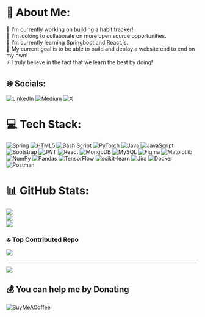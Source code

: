 # 💫 About Me:
🔭 I’m currently working on building a habit tracker!<br>👯 I’m looking to collaborate on more open source opportunities.<br>🌱 I’m currently learning Springboot and React.js.<br>💬 My current goal is to be able to build and deploy a website end to end on my own!<br>⚡ I truly believe in the fact that we learn the best by doing!


## 🌐 Socials:
[![LinkedIn](https://img.shields.io/badge/LinkedIn-%230077B5.svg?logo=linkedin&logoColor=white)](https://linkedin.com/in/ishika-thakur) [![Medium](https://img.shields.io/badge/Medium-12100E?logo=medium&logoColor=white)](https://medium.com/@@ishikathakur7802) [![X](https://img.shields.io/badge/X-black.svg?logo=X&logoColor=white)](https://x.com/@IshikaThakur078) 



# 💻 Tech Stack:
![Spring](https://img.shields.io/badge/spring-%236DB33F.svg?style=plastic&logo=spring&logoColor=white) ![HTML5](https://img.shields.io/badge/html5-%23E34F26.svg?style=plastic&logo=html5&logoColor=white) ![Bash Script](https://img.shields.io/badge/bash_script-%23121011.svg?style=plastic&logo=gnu-bash&logoColor=white) ![PyTorch](https://img.shields.io/badge/PyTorch-%23EE4C2C.svg?style=plastic&logo=PyTorch&logoColor=white) ![Java](https://img.shields.io/badge/java-%23ED8B00.svg?style=plastic&logo=openjdk&logoColor=white) ![JavaScript](https://img.shields.io/badge/javascript-%23323330.svg?style=plastic&logo=javascript&logoColor=%23F7DF1E) ![Bootstrap](https://img.shields.io/badge/bootstrap-%238511FA.svg?style=plastic&logo=bootstrap&logoColor=white) ![JWT](https://img.shields.io/badge/JWT-black?style=plastic&logo=JSON%20web%20tokens) ![React](https://img.shields.io/badge/react-%2320232a.svg?style=plastic&logo=react&logoColor=%2361DAFB) ![MongoDB](https://img.shields.io/badge/MongoDB-%234ea94b.svg?style=plastic&logo=mongodb&logoColor=white) ![MySQL](https://img.shields.io/badge/mysql-4479A1.svg?style=plastic&logo=mysql&logoColor=white) ![Figma](https://img.shields.io/badge/figma-%23F24E1E.svg?style=plastic&logo=figma&logoColor=white) ![Matplotlib](https://img.shields.io/badge/Matplotlib-%23ffffff.svg?style=plastic&logo=Matplotlib&logoColor=black) ![NumPy](https://img.shields.io/badge/numpy-%23013243.svg?style=plastic&logo=numpy&logoColor=white) ![Pandas](https://img.shields.io/badge/pandas-%23150458.svg?style=plastic&logo=pandas&logoColor=white) ![TensorFlow](https://img.shields.io/badge/TensorFlow-%23FF6F00.svg?style=plastic&logo=TensorFlow&logoColor=white) ![scikit-learn](https://img.shields.io/badge/scikit--learn-%23F7931E.svg?style=plastic&logo=scikit-learn&logoColor=white) ![Jira](https://img.shields.io/badge/jira-%230A0FFF.svg?style=plastic&logo=jira&logoColor=white) ![Docker](https://img.shields.io/badge/docker-%230db7ed.svg?style=plastic&logo=docker&logoColor=white) ![Postman](https://img.shields.io/badge/Postman-FF6C37?style=plastic&logo=postman&logoColor=white)
# 📊 GitHub Stats:
![](https://github-readme-stats.vercel.app/api?username=ishika-thakur7802&theme=dark&hide_border=true&include_all_commits=false&count_private=true)<br/>
![](https://github-readme-streak-stats.herokuapp.com/?user=ishika-thakur7802&theme=dark&hide_border=true)<br/>
![](https://github-readme-stats.vercel.app/api/top-langs/?username=ishika-thakur7802&theme=dark&hide_border=true&include_all_commits=false&count_private=true&layout=compact)

### 🔝 Top Contributed Repo
![](https://github-contributor-stats.vercel.app/api?username=ishika-thakur7802&limit=5&theme=dark&combine_all_yearly_contributions=true)

---
[![](https://visitcount.itsvg.in/api?id=ishika-thakur7802&icon=1&color=0)](https://visitcount.itsvg.in)

  ## 💰 You can help me by Donating
  [![BuyMeACoffee](https://img.shields.io/badge/Buy%20Me%20a%20Coffee-ffdd00?style=for-the-badge&logo=buy-me-a-coffee&logoColor=black)](https://buymeacoffee.com/ishika7) 

  
<!-- Proudly created with GPRM ( https://gprm.itsvg.in ) -->
